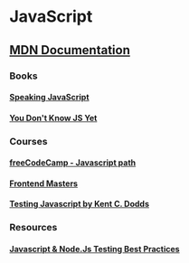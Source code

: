 # JavaScript

## [MDN Documentation](https://developer.mozilla.org/en-US/docs/Web/JavaScript)

### Books
#### [Speaking JavaScript](http://speakingjs.com/es5/)
#### [You Don't Know JS Yet](https://github.com/getify/You-Dont-Know-JS)

### Courses
#### [freeCodeCamp - Javascript path](https://www.freecodecamp.org/learn/javascript-algorithms-and-data-structures/basic-javascript/)
#### [Frontend Masters](https://frontendmasters.com/learn/javascript/)
#### [Testing Javascript by Kent C. Dodds](https://testingjavascript.com/)

### Resources
#### [Javascript & Node.Js Testing Best Practices](https://github.com/goldbergyoni/javascript-testing-best-practices)
